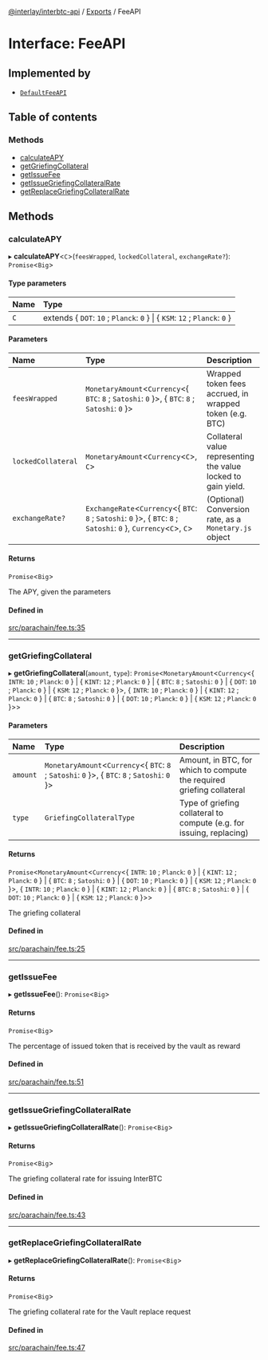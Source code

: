 [@interlay/interbtc-api](/README.md) / [Exports](/modules.md) / FeeAPI

# Interface: FeeAPI

## Implemented by

- [`DefaultFeeAPI`](/classes/DefaultFeeAPI.md)

## Table of contents

### Methods

- [calculateAPY](/interfaces/FeeAPI.md#calculateapy)
- [getGriefingCollateral](/interfaces/FeeAPI.md#getgriefingcollateral)
- [getIssueFee](/interfaces/FeeAPI.md#getissuefee)
- [getIssueGriefingCollateralRate](/interfaces/FeeAPI.md#getissuegriefingcollateralrate)
- [getReplaceGriefingCollateralRate](/interfaces/FeeAPI.md#getreplacegriefingcollateralrate)

## Methods

### <a id="calculateapy" name="calculateapy"></a> calculateAPY

▸ **calculateAPY**<`C`\>(`feesWrapped`, `lockedCollateral`, `exchangeRate?`): `Promise`<`Big`\>

#### Type parameters

| Name | Type |
| :------ | :------ |
| `C` | extends { `DOT`: ``10`` ; `Planck`: ``0``  } \| { `KSM`: ``12`` ; `Planck`: ``0``  } |

#### Parameters

| Name | Type | Description |
| :------ | :------ | :------ |
| `feesWrapped` | `MonetaryAmount`<`Currency`<{ `BTC`: ``8`` ; `Satoshi`: ``0``  }\>, { `BTC`: ``8`` ; `Satoshi`: ``0``  }\> | Wrapped token fees accrued, in wrapped token (e.g. BTC) |
| `lockedCollateral` | `MonetaryAmount`<`Currency`<`C`\>, `C`\> | Collateral value representing the value locked to gain yield. |
| `exchangeRate?` | `ExchangeRate`<`Currency`<{ `BTC`: ``8`` ; `Satoshi`: ``0``  }\>, { `BTC`: ``8`` ; `Satoshi`: ``0``  }, `Currency`<`C`\>, `C`\> | (Optional) Conversion rate, as a `Monetary.js` object |

#### Returns

`Promise`<`Big`\>

The APY, given the parameters

#### Defined in

[src/parachain/fee.ts:35](https://github.com/interlay/interbtc-api/blob/3ad80e9/src/parachain/fee.ts#L35)

___

### <a id="getgriefingcollateral" name="getgriefingcollateral"></a> getGriefingCollateral

▸ **getGriefingCollateral**(`amount`, `type`): `Promise`<`MonetaryAmount`<`Currency`<{ `INTR`: ``10`` ; `Planck`: ``0``  } \| { `KINT`: ``12`` ; `Planck`: ``0``  } \| { `BTC`: ``8`` ; `Satoshi`: ``0``  } \| { `DOT`: ``10`` ; `Planck`: ``0``  } \| { `KSM`: ``12`` ; `Planck`: ``0``  }\>, { `INTR`: ``10`` ; `Planck`: ``0``  } \| { `KINT`: ``12`` ; `Planck`: ``0``  } \| { `BTC`: ``8`` ; `Satoshi`: ``0``  } \| { `DOT`: ``10`` ; `Planck`: ``0``  } \| { `KSM`: ``12`` ; `Planck`: ``0``  }\>\>

#### Parameters

| Name | Type | Description |
| :------ | :------ | :------ |
| `amount` | `MonetaryAmount`<`Currency`<{ `BTC`: ``8`` ; `Satoshi`: ``0``  }\>, { `BTC`: ``8`` ; `Satoshi`: ``0``  }\> | Amount, in BTC, for which to compute the required griefing collateral |
| `type` | `GriefingCollateralType` | Type of griefing collateral to compute (e.g. for issuing, replacing) |

#### Returns

`Promise`<`MonetaryAmount`<`Currency`<{ `INTR`: ``10`` ; `Planck`: ``0``  } \| { `KINT`: ``12`` ; `Planck`: ``0``  } \| { `BTC`: ``8`` ; `Satoshi`: ``0``  } \| { `DOT`: ``10`` ; `Planck`: ``0``  } \| { `KSM`: ``12`` ; `Planck`: ``0``  }\>, { `INTR`: ``10`` ; `Planck`: ``0``  } \| { `KINT`: ``12`` ; `Planck`: ``0``  } \| { `BTC`: ``8`` ; `Satoshi`: ``0``  } \| { `DOT`: ``10`` ; `Planck`: ``0``  } \| { `KSM`: ``12`` ; `Planck`: ``0``  }\>\>

The griefing collateral

#### Defined in

[src/parachain/fee.ts:25](https://github.com/interlay/interbtc-api/blob/3ad80e9/src/parachain/fee.ts#L25)

___

### <a id="getissuefee" name="getissuefee"></a> getIssueFee

▸ **getIssueFee**(): `Promise`<`Big`\>

#### Returns

`Promise`<`Big`\>

The percentage of issued token that is received by the vault as reward

#### Defined in

[src/parachain/fee.ts:51](https://github.com/interlay/interbtc-api/blob/3ad80e9/src/parachain/fee.ts#L51)

___

### <a id="getissuegriefingcollateralrate" name="getissuegriefingcollateralrate"></a> getIssueGriefingCollateralRate

▸ **getIssueGriefingCollateralRate**(): `Promise`<`Big`\>

#### Returns

`Promise`<`Big`\>

The griefing collateral rate for issuing InterBTC

#### Defined in

[src/parachain/fee.ts:43](https://github.com/interlay/interbtc-api/blob/3ad80e9/src/parachain/fee.ts#L43)

___

### <a id="getreplacegriefingcollateralrate" name="getreplacegriefingcollateralrate"></a> getReplaceGriefingCollateralRate

▸ **getReplaceGriefingCollateralRate**(): `Promise`<`Big`\>

#### Returns

`Promise`<`Big`\>

The griefing collateral rate for the Vault replace request

#### Defined in

[src/parachain/fee.ts:47](https://github.com/interlay/interbtc-api/blob/3ad80e9/src/parachain/fee.ts#L47)
